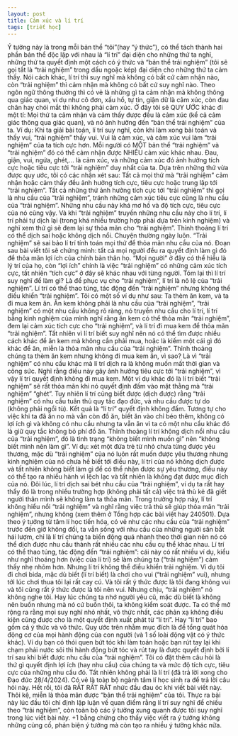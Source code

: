 ```yaml
---
layout: post
title: Cảm xúc và lí trí
tags: [triết học]
---
```


Ý tưởng này là trong mỗi bản thể “tôi”(hay “ý thức”), có thể tách thành hai phần bản thể độc lập với nhau là “lí trí” đại diện cho những thứ ta nghĩ, những thứ ta quyết định một cách có ý thức và “bản thể trải nghiệm” (tôi sẽ gọi tắt là “trải nghiệm” trong dấu ngoặc kép) đại diện cho những thứ ta cảm thấy. Nói cách khác, lí trí thì suy nghĩ mà không có bất cứ cảm nhận nào, còn “trải nghiệm” thì cảm nhận mà không có bất cứ suy nghĩ nào. Theo ngôn ngữ thông thường thì có vẻ là những gì ta cảm nhận mà không thông qua giác quan, ví dụ như cô đơn, xấu hổ, tự tin, giận dữ là cảm xúc, còn đau chân hay chói mắt thì không phải cảm xúc. Ở đây tôi sẽ QUY ƯỚC khác đi một tí: Mọi thứ ta cảm nhận và cảm thấy được đều là cảm xúc (kể cả cảm giác thông qua giác quan), và nó ảnh hưởng đến “bản thể trải nghiệm” của ta.
Ví dụ: Khi ta giải bài toán, lí trí suy nghĩ, còn khi làm xong bài toán và thấy vui, “trải nghiệm” thấy vui. Vui là cảm xúc, và cảm xúc vui làm “trải nghiệm” của ta tích cực hơn. 
Mỗi người có MỘT bản thể “trải nghiệm” và “trải nghiệm” đó có thể cảm nhận được NHIỀU cảm xúc khác nhau. Đau, giận, vui, ngứa, ghét,... là cảm xúc, và những cảm xúc đó ảnh hưởng tích cực hoặc tiêu cực tới “trải nghiệm” duy nhất của ta.
Dựa trên những thứ vừa được quy ước, tôi có các nhận xét sau:
Tất cả mọi thứ mà “trải nghiệm” cảm nhận hoặc cảm thấy đều ảnh hưởng tích cực,  tiêu cực hoặc trung lập tới “trải nghiệm”. Tất cả những thứ ảnh hưởng tích cực tới “trải nghiệm” thì gọi là nhu cầu của “trải nghiệm”, tránh những cảm xúc tiêu cực cũng là nhu cầu của “trải nghiệm”. Những nhu cầu này khá mơ hồ và độ tích cực, tiêu cực của nó cũng vậy. Và khi “trải nghiệm” truyền những nhu cầu này cho lí trí, lí trí phải tự dịch lại (trong khá nhiều trường hợp phải dựa trên kinh nghiệm) và nghĩ xem thứ gì sẽ đem lại sự thỏa mãn cho “trải nghiệm”. Thỉnh thoảng lí trí có thể dịch sai hoặc không dịch nổi. Chuyện thường ngày luôn.
“Trải nghiệm” sẽ sai bảo lí trí tính toán mọi thứ để thỏa mãn nhu cầu của nó. Đoạn sau bài viết tôi sẽ chứng minh: tất cả mọi người đều ra quyết định làm gì đó để thỏa mãn lợi ích của chính bản thân họ. “Mọi người” ở đây có thể hiểu là lý trí của họ, còn “lợi ích” chính là việc “trải nghiệm” có những cảm xúc tích cực, tất nhiên “tích cực” ở đây sẽ khác nhau với từng người. Tóm lại thì lí trí suy nghĩ để làm gì? Là để phục vụ cho “trải nghiệm”, lí trí là nô lệ của “trải nghiệm”.
Lí trí có thể thao túng, tác động đến “trải nghiệm” nhưng không thể điều khiển “trải nghiệm”.
Tôi có một số ví dụ như sau: Ta thèm ăn kem, và ta đi mua kem ăn. Ăn kem không phải là nhu cầu của “trải nghiệm”, “trải nghiệm” có một nhu cầu không rõ ràng, nó truyền nhu cầu cho lí trí, lí trí bằng kinh nghiệm của mình nghĩ rằng ăn kem có thể thỏa mãn “trải nghiệm”, đem lại cảm xúc tích cực cho “trải nghiệm”, và lí trí đi mua kem để thỏa mãn “trải nghiệm”. Tất nhiên vì lí trí biết suy nghĩ nên nó có thể tìm được nhiều cách khác để ăn kem mà không cần phải mua, hoặc là kiếm một cái gì đó khác để ăn, miễn là thỏa mãn nhu cầu của “trải nghiệm”.
Thỉnh thoảng chúng ta thèm ăn kem nhưng không đi mua kem ăn, vì sao? Là vì “trải nghiệm” có nhu cầu khác mà lí trí dịch ra là không muốn mất thời gian và công sức. Nghĩ rằng điều này gây ảnh hưởng tiêu cực tới “trải nghiệm”, vì vậy lí trí quyết định không đi mua kem.
Một ví dụ khác đó là lí trí biết “trải nghiệm” sẽ rất thỏa mãn khi nó quyết định đấm vào mặt thằng mà “trải nghiệm” “ghét”. Tuy nhiên lí trí cũng biết được (dịch được) rằng “trải nghiệm” có nhu cầu tuân thủ quy tắc đạo đức, và nhu cầu được tự do (không phải ngồi tù). Kết quả là “lí trí” quyết định không đấm. Tương tự cho việc khi ta đã ăn no mà vẫn còn đồ ăn, biết ăn vào chỉ béo thêm, không có lợi ích gì và không có nhu cầu nhưng ta vẫn ăn vì ta có một nhu cầu khác đó là giữ quy tắc không bỏ phí đồ ăn.
Thỉnh thoảng lí trí không dịch nổi nhu cầu của “trải nghiệm”, đó là tình trạng “không biết mình muốn gì” nên “không biết mình nên làm gì”. Ví dụ: xét một đứa trẻ từ nhỏ chưa từng được yêu thương, mặc dù “trải nghiệm” của nó luôn rất muốn được yêu thương nhưng kinh nghiệm của nó chưa hề biết tới điều này, lí trí của nó không dịch được và tất nhiên không biết làm gì để có thể nhận được sự yêu thương, điều này có thể tạo ra nhiều hành vi lệch lạc và tất nhiên là không đạt được mục đích của nó.
Đôi lúc, lí trí dịch sai bét nhu cầu của “trải nghiệm”, ví dụ ta rất hay thấy đó là trong nhiều trường hợp (không phải tất cả) việc trả thù kẻ đã giết người thân mình sẽ không làm ta thỏa mãn. Trong trường hợp này, lí trí không hiểu nổi “trải nghiệm” và nghĩ rằng việc trả thù sẽ giúp thỏa mãn “trải nghiệm”, nhưng không (xem thêm ở Tổng hợp các bài viết hay 240501).
Dựa theo ý tưởng từ tâm lí học tiến hóa, có vẻ như các nhu cầu của “trải nghiệm” trước đến giờ không đổi, ta vẫn sống với nhu cầu của những người săn bắt hái lượm, chỉ là lí trí chúng ta biến động quá nhanh theo thời gian nên nó có thể dịch được nhu cầu thành rất nhiều các nhu cầu cụ thể khác nhau.
Lí trí có thể thao túng, tác động đến “trải nghiệm”: cái này có rất nhiều ví dụ, kiểu như nghĩ thoáng hơn (việc của lí trí) sẽ làm chúng ta (“trải nghiệm”) cảm thấy nhẹ nhõm hơn.
Nhưng lí trí không thể điều khiển trải nghiệm. Ví dụ tôi đi chơi bida, mặc dù biết (lí trí biết) là chơi cho vui (“trải nghiệm” vui), nhưng tới lúc chơi thua tôi lại rất cay cú. Và tôi rất ý thức được là tôi đang không vui và tôi cũng rất ý thức được là tôi nên vui. Nhưng chịu, “trải nghiệm” nó không nghe tôi. Hay lúc chúng ta nhớ người yêu cũ, mặc dù biết là không nên buồn nhưng mà nó cứ buồn thôi, ta không kiểm soát được.
Ta có thể mở rộng ra rằng mọi suy nghĩ nhỏ nhất, vô thức nhất, các phản xạ không điều kiện cũng được cho là một quyết định xuất phát từ “lí trí”. Hay “lí trí” bao gồm cả ý thức và vô thức. Quy ước trên nhằm mục đích là để tổng quát hóa động cơ của mọi hành động của con người (và 1 số loài động vật có ý thức khác). Ví dụ bạn có thói quen bứt tóc khi làm toán hoặc bạn rút tay lại khi chạm phải nước sôi thì hành động bứt tóc và rút tay là được quyết định bởi lí trí sau khi biết được nhu cầu của “trải nghiệm”.
Tôi có đặt thêm câu hỏi là thứ gì quyết định lợi ích (hay nhu cầu) của chúng ta và mức độ tích cực, tiêu cực của những nhu cầu đó. Tất nhiên không phải là lí trí (đã trả lời xong cho Đạo đức 28/4/2024). Có vẻ là toàn bộ ngành tâm lí học sinh ra để trả lời câu hỏi này.
Hết rồi, tôi đã RẤT RẤT RẤT nhức đầu đau óc khi viết bài viết này. Thôi kệ, miễn là thỏa mãn được “bản thể trải nghiệm” của tôi. Thực ra bài này lúc đầu tôi chỉ định lập luận về quan điểm rằng lí trí suy nghĩ để chiều theo “trải nghiệm”, còn toàn bộ các ý tưởng xung quanh được tôi suy nghĩ trong lúc viết bài này. +1 bằng chứng cho thấy việc viết ra ý tưởng không những củng cố, phản biện ý tưởng mà còn tạo ra nhiều ý tưởng khác nữa.

